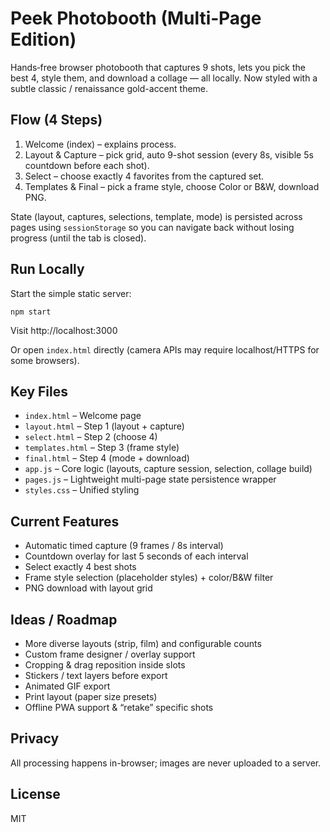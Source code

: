 # Peek Photobooth (Multi‑Page Edition)

Hands‑free browser photobooth that captures 9 shots, lets you pick the best 4, style them, and download a collage — all locally. Now styled with a subtle classic / renaissance gold-accent theme.

## Flow (4 Steps)
1. Welcome (index) – explains process.
2. Layout & Capture – pick grid, auto 9-shot session (every 8s, visible 5s countdown before each shot).
3. Select – choose exactly 4 favorites from the captured set.
4. Templates & Final – pick a frame style, choose Color or B&W, download PNG.

State (layout, captures, selections, template, mode) is persisted across pages using `sessionStorage` so you can navigate back without losing progress (until the tab is closed).

## Run Locally
Start the simple static server:
```
npm start
```
Visit http://localhost:3000

Or open `index.html` directly (camera APIs may require localhost/HTTPS for some browsers).

## Key Files
- `index.html` – Welcome page
- `layout.html` – Step 1 (layout + capture)
- `select.html` – Step 2 (choose 4)
- `templates.html` – Step 3 (frame style)
- `final.html` – Step 4 (mode + download)
- `app.js` – Core logic (layouts, capture session, selection, collage build)
- `pages.js` – Lightweight multi-page state persistence wrapper
- `styles.css` – Unified styling

## Current Features
- Automatic timed capture (9 frames / 8s interval)
- Countdown overlay for last 5 seconds of each interval
- Select exactly 4 best shots
- Frame style selection (placeholder styles) + color/B&W filter
- PNG download with layout grid

## Ideas / Roadmap
- More diverse layouts (strip, film) and configurable counts
- Custom frame designer / overlay support
- Cropping & drag reposition inside slots
- Stickers / text layers before export
- Animated GIF export
- Print layout (paper size presets)
- Offline PWA support & “retake” specific shots

## Privacy
All processing happens in-browser; images are never uploaded to a server.

## License
MIT
